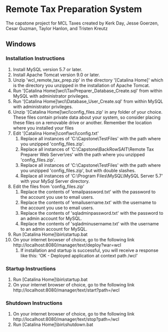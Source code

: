 # Remote Tax Preparation System
The capstone project for MCL Taxes created by Kerk Day, Jesse Goerzen, Cesar Guzman, Taylor Hanlon, and Tristen Kreutz

## Windows
### Installation Instructions
1. Install MySQL version 5.7 or later.
2. Install Apache Tomcat version 9.0 or later.
3. Unzip 'wcl_remote_tax_prep.zip' in the directory '\[Catalina Home\]' which is the directory you unzipped in the installation of Apache Tomcat.
4. Run '\[Catalina Home\]\\wcl\\TaxPreparer_Database_Create.sql' from within MySQL with administrator privileges.
5. Run '\[Catalina Home\]\\wcl\\Database_User_Create.sql' from within MySQL with administrator privileges.
6. Unzip '\[Catalina Home\]\\wcl\\config_files.zip' in any folder of your choice. These files contain private data about your system, so consider placing these files on a removable drive or another. Remember the location where you installed your files
7. Edit '\[Catalina Home\]\\conf\\wcl\\config.txt'
    1. Replace all instances of 'C:\Capstone\TestFiles' with the path where you unzipped 'config_files.zip'.
    2. Replace all instances of 'C:\Capstone\BackRowSAIT\Remote Tax Preparer Web Server\res\' with the path where you unzipped 'config_files.zip'.
    3. Replace all instances of 'C:\\Capstone\\TestFiles' with the path where you unzipped 'config_files.zip', but with double slashes.
    4. Replace all instances of 'C:\Program Files\MySQL\MySQL Server 5.7\' with your MySql Server directory.
8. Edit the files from 'config_files.zip'
    1. Replace the contents of 'emailpassword.txt' with the password to the account you use to email users.
    2. Replace the contents of 'emailusername.txt' with the username to the account you use to email users.
    3. Replace the contents of 'sqladminpassword.txt' with the password to an admin account for MySQL.
    4. Replace the contents of 'sqladminusername.txt' with the username to an admin account for MySQL.
9. Run \[Catalina Home\]\\bin\\startup.bat
10. On your internet browser of choice, go to the following link
http://localhost:8080/manager/text/deploy?war=wcl
    1. If installation and startup is successful, you will receive a response like this:
'OK - Deployed application at context path /wcl'

### Startup Instructions
1. Run \[Catalina Home\]\\bin\\startup.bat
2. On your internet browser of choice, go to the following link
http://localhost:8080/manager/text/start?path=/wcl

### Shutdown Instructions
1. On your internet browser of choice, go to the following link
http://localhost:8080/manager/text/stop?path=/wcl
2. Run \[Catalina Home\]\\bin\\shutdown.bat
